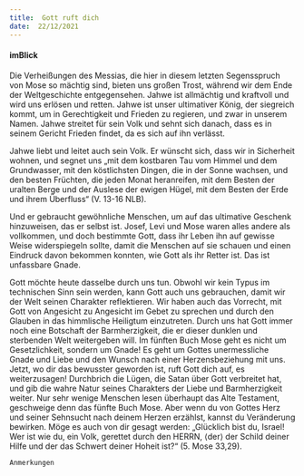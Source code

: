 ```yaml
---
title:  Gott ruft dich
date:  22/12/2021
---
```


#### imBlick

Die Verheißungen des Messias, die hier in diesem letzten Segensspruch von Mose so mächtig sind, bieten uns großen Trost, während wir dem Ende der Weltgeschichte entgegensehen. Jahwe ist allmächtig und kraftvoll und wird uns erlösen und retten. Jahwe ist unser ultimativer König, der siegreich kommt, um in Gerechtigkeit und Frieden zu regieren, und zwar in unserem Namen. Jahwe streitet für sein Volk und sehnt sich danach, dass es in seinem Gericht Frieden findet, da es sich auf ihn verlässt.

Jahwe liebt und leitet auch sein Volk. Er wünscht sich, dass wir in Sicherheit wohnen, und segnet uns „mit dem kostbaren Tau vom Himmel und dem Grundwasser, mit den köstlichsten Dingen, die in der Sonne wachsen, und den besten Früchten, die jeden Monat heranreifen, mit dem Besten der uralten Berge und der Auslese der ewigen Hügel, mit dem Besten der Erde und ihrem Überfluss“ (V. 13-16 NLB).

Und er gebraucht gewöhnliche Menschen, um auf das ultimative Geschenk hinzuweisen, das er selbst ist. Josef, Levi und Mose waren alles andere als vollkommen, und doch bestimmte Gott, dass ihr Leben ihn auf gewisse Weise widerspiegeln sollte, damit die Menschen auf sie schauen und einen Eindruck davon bekommen konnten, wie Gott als ihr Retter ist. Das ist unfassbare Gnade.

Gott möchte heute dasselbe durch uns tun. Obwohl wir kein Typus im technischen Sinn sein werden, kann Gott auch uns gebrauchen, damit wir der Welt seinen Charakter reflektieren. Wir haben auch das Vorrecht, mit Gott von Angesicht zu Angesicht im Gebet zu sprechen und durch den Glauben in das himmlische Heiligtum einzutreten. Durch uns hat Gott immer noch eine Botschaft der Barmherzigkeit, die er dieser dunklen und sterbenden Welt weitergeben will. Im fünften Buch Mose geht es nicht um Gesetzlichkeit, sondern um Gnade! Es geht um Gottes unermessliche Gnade und Liebe und den Wunsch nach einer Herzensbeziehung mit uns. Jetzt, wo dir das bewusster geworden ist, ruft Gott dich auf, es weiterzusagen! Durchbrich die Lügen, die Satan über Gott verbreitet hat, und gib die wahre Natur seines Charakters der Liebe und Barmherzigkeit weiter. Nur sehr wenige Menschen lesen überhaupt das Alte Testament, geschweige denn das fünfte Buch Mose. Aber wenn du von Gottes Herz und seiner Sehnsucht nach deinem Herzen erzählst, kannst du Veränderung bewirken. Möge es auch von dir gesagt werden: „Glücklich bist du, Israel! Wer ist wie du, ein Volk, gerettet durch den HERRN, ⟨der⟩ der Schild deiner Hilfe und der das Schwert deiner Hoheit ist?“ (5. Mose 33,29).

`Anmerkungen`
